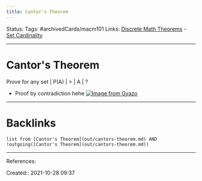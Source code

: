 ```yaml
---
title: Cantor's Theorem
---
```

Status: 
Tags: #archivedCards/macm101 
Links: [Discrete Math Theorems](out/discrete-math-theorems.md) - [Set Cardinality](out/set-cardinality.md)
___
# Cantor's Theorem
Prove for any set | P(A) | > | A |
?
- Proof by contradiction hehe
[![Image from Gyazo](https://i.gyazo.com/f467c65fbd3a134533ea81ea3c7d9a69.png)](https://gyazo.com/f467c65fbd3a134533ea81ea3c7d9a69)
___
# Backlinks
```dataview
list from [Cantor's Theorem](out/cantors-theorem.md) AND !outgoing([Cantor's Theorem](out/cantors-theorem.md))
```
___
References:
<!--SR:!2021-12-10,1,130-->

Created:: 2021-10-28 09:37
